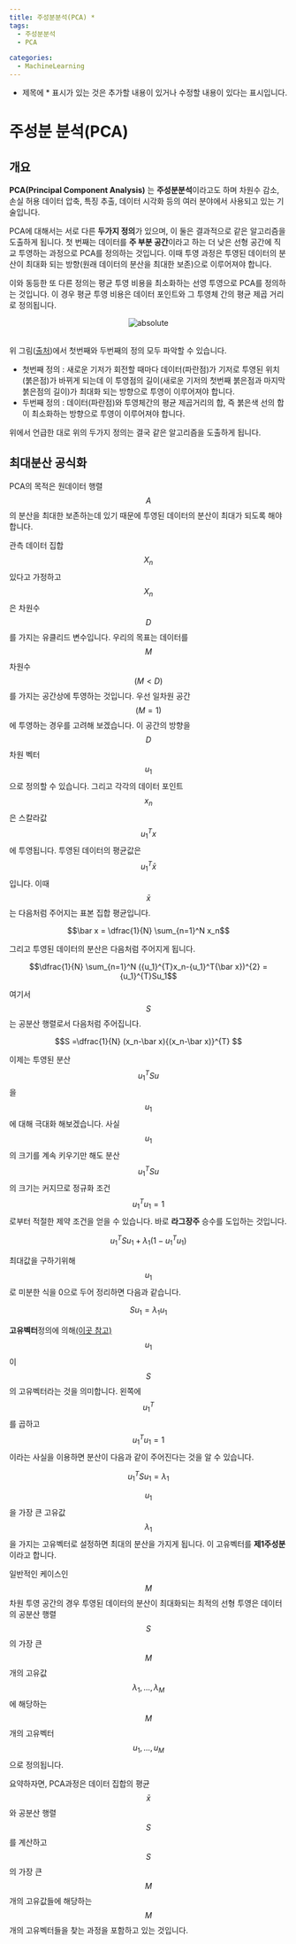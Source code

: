 ```yaml
---
title: 주성분분석(PCA) *
tags:
  - 주성분분석
  - PCA

categories:
  - MachineLearning
---
```


- 제목에 * 표시가 있는 것은 추가할 내용이 있거나 수정할 내용이 있다는 표시입니다.

# 주성분 분석(PCA)

## 개요

**PCA(Principal Component Analysis)** 는 **주성분분석**이라고도 하며 차원수 감소, 손실 허용 데이터 압축, 특징 추출, 데이터 시각화 등의 여러 분야에서 사용되고 있는 기술입니다.

PCA에 대해서는 서로 다른 **두가지 정의**가 있으며, 이 둘은 결과적으로 같은 알고리즘을 도출하게 됩니다. 첫 번째는 데이터를 **주 부분 공간**이라고 하는 더 낮은 선형 공간에 직교 투영하는 과정으로 PCA를 정의하는 것입니다. 이때 투영 과정은 투영된 데이터의 분산이 최대화 되는 방향(원래 데이터의 분산을 최대한 보존)으로 이루어져야 합니다.

이와 동등한 또 다른 정의는 평균 투영 비용을 최소화하는 선영 투영으로 PCA를 정의하는 것입니다. 이 경우 평균 투영 비용은 데이터 포인트와 그 투영체 간의 평균 제곱 거리로 정의됩니다.
<br/>
<center><img data-action="zoom" src='{{ "/assets/img/pca_01.gif" | relative_url }}' alt='absolute'></center>
<br/>

위 그림(<a href="https://stats.stackexchange.com/questions/2691/making-sense-of-principal-component-analysis-eigenvectors-eigenvalues">출처</a>)에서 첫번째와 두번째의 정의 모두 파악할 수 있습니다.
- 첫번째 정의 : 새로운 기저가 회전할 때마다 데이터(파란점)가 기저로 투영된 위치(붉은점)가 바뀌게 되는데 이 투영점의 길이(새로운 기저의 첫번째 붉은점과 마지막 붉은점의 길이)가 최대화 되는 방향으로 투영이 이루어져야 합니다.
- 두번째 정의 : 데이터(파란점)와 투영체간의 평균 제곱거리의 합, 즉 붉은색 선의 합이 최소화하는 방향으로 투영이 이루어져야 합니다.

위에서 언급한 대로 위의 두가지 정의는 결국 같은 알고리즘을 도출하게 됩니다.

## 최대분산 공식화

PCA의 목적은 원데이터 행렬 $$A$$의 분산을 최대한 보존하는데 있기 때문에 투영된 데이터의 분산이 최대가 되도록 해야합니다.

관측 데이터 집합 $${X_n}$$ 있다고 가정하고 $$X_n$$은 차원수 $$D$$를 가지는 유클리드 변수입니다. 우리의 목표는 데이터를 $$M$$차원수$$(M<D)$$를 가지는 공간상에 투영하는 것입니다. 우선 일차원 공간$$(M=1)$$에 투영하는 경우를 고려해 보겠습니다. 이 공간의 방향을 $$D$$차원 벡터 $$u_1$$으로 정의할 수 있습니다. 그리고 각각의 데이터 포인트 $$x_n$$은 스칼라값 $${u_1}^{T} x$$에 투영됩니다. 투영된 데이터의 평균값은 $${u_1}^{T} \bar x$$입니다. 이때 $$\bar x$$는 다음처럼 주어지는 표본 집합 평균입니다.

$$\bar x = \dfrac{1}{N} \sum_{n=1}^N x_n$$

그리고 투영된 데이터의 분산은 다음처럼 주어지게 됩니다.

$$\dfrac{1}{N} \sum_{n=1}^N ({u_1}^{T}x_n-{u_1}^T{\bar x})^{2} = {u_1}^{T}Su_1$$

여기서 $$S$$는 공분산 행렬로서 다음처럼 주어집니다.

$$S =\dfrac{1}{N} (x_n-\bar x){(x_n-\bar x)}^{T} $$

이제는 투영된 분산 $${u_1}^{T}Su$$을 $$u_1$$에 대해 극대화 해보겠습니다. 사실 $$u_1$$의 크기를 계속 키우기만 해도 분산 $${u_1}^{T}Su$$의 크기는 커지므로 정규화 조건 $${u_1}^{T}u_1=1$$ 로부터 적절한 제약 조건을 얻을 수 있습니다. 바로 **라그장주** 승수를 도입하는 것입니다.

$${u_1}^{T}Su_1 + \lambda_1(1-{u_1}^{T}u_1)$$

최대값을 구하기위해 $$u_1$$로 미분한 식을 0으로 두어 정리하면 다음과 같습니다.

$$Su_1 = \lambda_1u_1$$

**고유벡터**정의에 의해<a href="https://hansololee.github.io/linearalgebra/eigenvalue/">(이곳 참고)</a> $$u_1$$이 $$S$$의 고유벡터라는 것을 의미합니다. 왼쪽에 $${u_1}^{T}$$를 곱하고 $${u_1}^{T}u_1=1$$이라는 사실을 이용하면 분산이 다음과 같이 주어진다는 것을 알 수 있습니다.

$${u_1}^{T}Su_1 = \lambda_1$$

$$u_1$$을 가장 큰 고유값 $$\lambda_1$$을 가지는 고유벡터로 설정하면 최대의 분산을 가지게 됩니다. 이 고유벡터를 **제1주성분**이라고 합니다.

일반적인 케이스인 $$M$$차원 투영 공간의 경우 투영된 데이터의 분산이 최대화되는 최적의 선형 투영은 데이터의 공분산 행렬 $$S$$의 가장 큰 $$M$$개의 고유값 $$\lambda_1,...,\lambda_M$$에 해당하는 $$M$$개의 고유벡터 $$u_1,...,u_M$$으로 정의됩니다.

요약하자면, PCA과정은 데이터 집합의 평균 $$\bar x$$와 공분산 행렬 $$S$$를 계산하고 $$S$$의 가장 큰 $$M$$개의 고유값들에 해당하는 $$M$$개의 고유벡터들을 찾는 과정을 포함하고 있는 것입니다.
